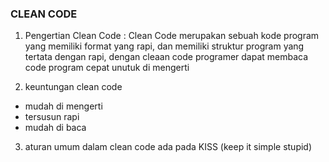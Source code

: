 ### CLEAN CODE

1. Pengertian Clean Code : Clean Code merupakan sebuah kode program yang memiliki format yang rapi, dan memiliki struktur program yang tertata dengan rapi, dengan cleaan code programer dapat membaca code program cepat unutuk di mengerti 

2. keuntungan clean code
- mudah di mengerti
- tersusun rapi
- mudah di baca

3. aturan umum dalam clean code ada pada KISS (keep it simple stupid)
